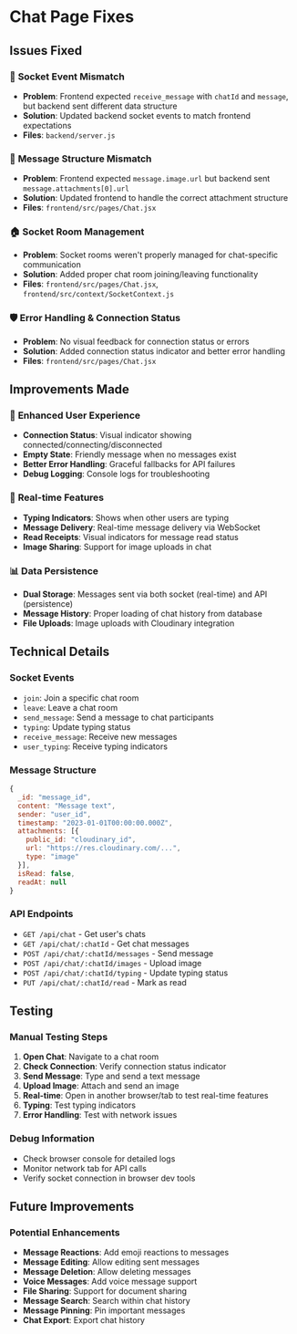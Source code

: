 # Chat Page Fixes

## Issues Fixed

### 🔧 **Socket Event Mismatch**
- **Problem**: Frontend expected `receive_message` with `chatId` and `message`, but backend sent different data structure
- **Solution**: Updated backend socket events to match frontend expectations
- **Files**: `backend/server.js`

### 📱 **Message Structure Mismatch**
- **Problem**: Frontend expected `message.image.url` but backend sent `message.attachments[0].url`
- **Solution**: Updated frontend to handle the correct attachment structure
- **Files**: `frontend/src/pages/Chat.jsx`

### 🏠 **Socket Room Management**
- **Problem**: Socket rooms weren't properly managed for chat-specific communication
- **Solution**: Added proper chat room joining/leaving functionality
- **Files**: `frontend/src/pages/Chat.jsx`, `frontend/src/context/SocketContext.js`

### 🛡️ **Error Handling & Connection Status**
- **Problem**: No visual feedback for connection status or errors
- **Solution**: Added connection status indicator and better error handling
- **Files**: `frontend/src/pages/Chat.jsx`

## Improvements Made

### 🎯 **Enhanced User Experience**
- **Connection Status**: Visual indicator showing connected/connecting/disconnected
- **Empty State**: Friendly message when no messages exist
- **Better Error Handling**: Graceful fallbacks for API failures
- **Debug Logging**: Console logs for troubleshooting

### 🔄 **Real-time Features**
- **Typing Indicators**: Shows when other users are typing
- **Message Delivery**: Real-time message delivery via WebSocket
- **Read Receipts**: Visual indicators for message read status
- **Image Sharing**: Support for image uploads in chat

### 📊 **Data Persistence**
- **Dual Storage**: Messages sent via both socket (real-time) and API (persistence)
- **Message History**: Proper loading of chat history from database
- **File Uploads**: Image uploads with Cloudinary integration

## Technical Details

### Socket Events
- `join`: Join a specific chat room
- `leave`: Leave a chat room
- `send_message`: Send a message to chat participants
- `typing`: Update typing status
- `receive_message`: Receive new messages
- `user_typing`: Receive typing indicators

### Message Structure
```javascript
{
  _id: "message_id",
  content: "Message text",
  sender: "user_id",
  timestamp: "2023-01-01T00:00:00.000Z",
  attachments: [{
    public_id: "cloudinary_id",
    url: "https://res.cloudinary.com/...",
    type: "image"
  }],
  isRead: false,
  readAt: null
}
```

### API Endpoints
- `GET /api/chat` - Get user's chats
- `GET /api/chat/:chatId` - Get chat messages
- `POST /api/chat/:chatId/messages` - Send message
- `POST /api/chat/:chatId/images` - Upload image
- `POST /api/chat/:chatId/typing` - Update typing status
- `PUT /api/chat/:chatId/read` - Mark as read

## Testing

### Manual Testing Steps
1. **Open Chat**: Navigate to a chat room
2. **Check Connection**: Verify connection status indicator
3. **Send Message**: Type and send a text message
4. **Upload Image**: Attach and send an image
5. **Real-time**: Open in another browser/tab to test real-time features
6. **Typing**: Test typing indicators
7. **Error Handling**: Test with network issues

### Debug Information
- Check browser console for detailed logs
- Monitor network tab for API calls
- Verify socket connection in browser dev tools

## Future Improvements

### Potential Enhancements
- **Message Reactions**: Add emoji reactions to messages
- **Message Editing**: Allow editing sent messages
- **Message Deletion**: Allow deleting messages
- **Voice Messages**: Add voice message support
- **File Sharing**: Support for document sharing
- **Message Search**: Search within chat history
- **Message Pinning**: Pin important messages
- **Chat Export**: Export chat history 